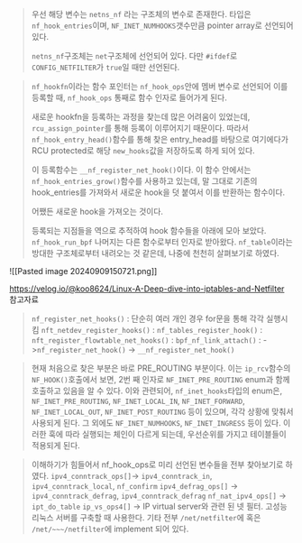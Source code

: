 > 우선 해당 변수는 `netns_nf` 라는 구조체의 변수로 존재한다. 타입은 `nf_hook_entries`이며, `NF_INET_NUMHOOKS`갯수만큼 pointer array로 선언되어 있다.
> 
> `netns_nf`구조체는 `net`구조체에 선언되어 있다. 다만 `#ifdef`로 `CONFIG_NETFILTER`가 `true`일 때만 선언된다.

>`nf_hookfn`이라는 함수 포인터는 `nf_hook_ops`안에 멤버 변수로 선언되어 이를 등록할 때, `nf_hook_ops` 통째로 함수 인자로 들어가게 된다.
>
>새로운 hookfn을 등록하는 과정을 찾는데 많은 어려움이 있었는데, `rcu_assign_pointer`를 통해 등록이 이루어지기 때문이다.
>따라서 `nf_hook_entry_head()`함수를 통해 찾은 entry_head를 바탕으로 여기에다가 RCU protected로 해당 `new_hooks`값을 저장하도록 하게 되어 있다.
>
>이 등록함수는 `__nf_register_net_hook()`이다. 이 함수 안에서는 `nf_hook_entries_grow()`함수를 사용하고 있는데, 말 그대로 기존의 hook_entries를 가져와서 새로운 hook을 덧 붙여서 이를 반환하는 함수이다.
>
>어쨌든 새로운 hook을 가져오는 것이다.
>
>등록되는 지점들을 역으로 추적하여 hook 함수들을 아래에 모아 보았다.
>`nf_hook_run_bpf`
>나머지는 다른 함수로부터 인자로 받아왔다.
>`nf_table`이라는 방대한 구조체로부터 내려오는 것 같은데, 나중에 천천히 살펴보기로 하였다.

![[Pasted image 20240909150721.png]]

https://velog.io/@koo8624/Linux-A-Deep-dive-into-iptables-and-Netfilter
참고자료

>`nf_register_net_hooks()` : 단순히 여러 개인 경우 for문을 통해 각각 실행시킴
>`nft_netdev_register_hooks()` : 
>`nf_tables_register_hook()` :
>`nft_register_flowtable_net_hooks()` :
>`bpf_nf_link_attach()` : 
->`nf_register_net_hook()` -> `__nf_register_net_hook()`

>현재 처음으로 찾은 부분은 바로 PRE_ROUTING 부분이다. 이는 `ip_rcv`함수의 `NF_HOOK()`호출에서 보면, 2번 째 인자로 `NF_INET_PRE_ROUTING` enum과 함께 호출하고  있음을 알 수 있다.
>이와 관련되어, `nf_inet_hooks`타입의 enum은, `NF_INET_PRE_ROUTING`, `NF_INET_LOCAL_IN`, `NF_INET_FORWARD`, `NF_INET_LOCAL_OUT`, `NF_INET_POST_ROUTING` 등이 있으며, 각각 상황에 맞춰서 사용되게 된다.
>그 외에도 `NF_INET_NUMHOOKS`, `NF_INET_INGRESS` 등이 있다.
>이러한 훅에 따라 실행되는 체인이 다르게 되는데, 우선순위를 가지고 테이블들이 적용되게 된다.

>이해하기가 힘들어서 nf_hook_ops로 미리 선언된 변수들을 전부 찾아보기로 하였다.
>`ipv4_conntrack_ops[]`-> `ipv4_conntrack_in`, `ipv4_conntrack_local`, `nf_confirm`
>`ipv4_defrag_ops[]` -> `ipv4_conntrack_defrag`, `ipv4_conntrack_defrag`
>`nf_nat_ipv4_ops[]` -> `ipt_do_table`
>`ip_vs_ops4[]` -> IP virtual server와 관련 된 넷 필터. 고성능 리눅스 서버를 구축할 때 사용한다.
>기타 전부 `/net/netfilter`에 혹은 `/net/~~~/netfilter`에 implement 되어 있다.

>

